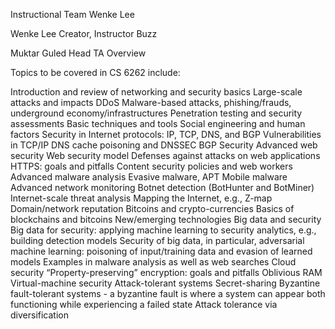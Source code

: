 
Instructional Team
Wenke Lee

Wenke Lee
Creator, Instructor
	Buzz

Muktar Guled
Head TA
Overview

Topics to be covered in CS 6262 include:

Introduction and review of networking and security basics
Large-scale attacks and impacts
    DDoS
    Malware-based attacks, phishing/frauds, underground economy/infrastructures
Penetration testing and security assessments
    Basic techniques and tools
    Social engineering and human factors
Security in Internet protocols: IP, TCP, DNS, and BGP
    Vulnerabilities in TCP/IP
    DNS cache poisoning and DNSSEC
    BGP Security
Advanced web security
    Web security model
    Defenses against attacks on web applications
    HTTPS: goals and pitfalls
    Content security policies and web workers
Advanced malware analysis
    Evasive malware, APT
    Mobile malware
Advanced network monitoring
    Botnet detection (BotHunter and BotMiner)
Internet-scale threat analysis
    Mapping the Internet, e.g., Z-map
    Domain/network reputation
Bitcoins and crypto-currencies
    Basics of blockchains and bitcoins
    New/emerging technologies
Big data and security
    Big data for security: applying machine learning to security analytics, e.g., building detection models
    Security of big data, in particular, adversarial machine learning: poisoning of input/training data and evasion of learned models
    Examples in malware analysis as well as web searches
Cloud security
    “Property-preserving” encryption: goals and pitfalls
    Oblivious RAM
    Virtual-machine security
Attack-tolerant systems
    Secret-sharing
    Byzantine fault-tolerant systems
    - a byzantine fault is where a system can appear both functioning while experiencing a failed state
    Attack tolerance via diversification
